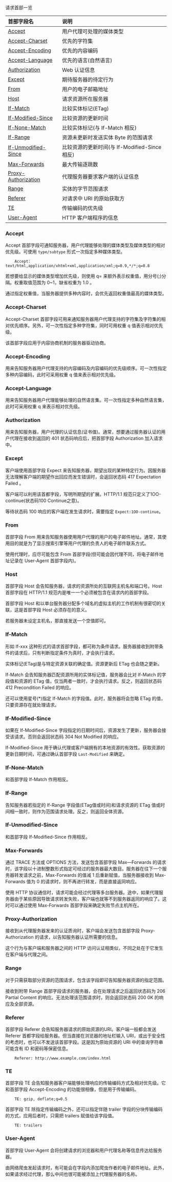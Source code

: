 
请求首部一览

|    首部字段名    | 说明   |
|:----------------|:-------|
| [Accept](#Accept) | 用户代理可处理的媒体类型 |
| [Accept-Charset](#Accept-Charset) | 优先的字符集 |
| [Accept-Encoding](#Accept-Encoding) | 优先的内容编码 |
| [Accept-Language](#Accept-Language) | 优先的语言(自然语言) |
| [Authorization](#Authorization) | Web 认证信息 |
| [Except](#Except) | 期待服务器的待定行为 |
| [From](#From) | 用户的电子邮箱地址 |
| [Host](#Host) | 请求资源所在服务器 |
| [If-Match](#If-Match) | 比较实体标记(ETag) |
| [If-Modified-Since](#If-Modified-Since) | 比较资源的更新时间 |
| [If-None-Match](#If-None-Match) | 比较实体标记(与 If-Match 相反) |
| [If-Range](#If-Range) | 资源未更新时发送实体 Byte 的范围请求 |
| [If-Unmodified-Since](#If-Unmodified-Since) | 比较资源的更新时间(与 If-Modified-Since 相反) |
| [Max-Forwards](#Max-Forwards) | 最大传输逐跳数 |
| [Proxy-Authorization](#Proxy-Authorization) | 代理服务器要求客户端的认证信息 |
| [Range](#Range) | 实体的字节范围请求 |
| [Referer](#Referer) | 对请求中 URI 的原始获取方 |
| [TE](#TE) | 传输编码的优先级 |
| [User-Agent](#User-Agent) | HTTP 客户端程序的信息 |


### Accept

Accept 首部字段可通知服务器，用户代理能够处理的媒体类型及媒体类型的相对优先级。可使用 `type/subtype` 形式一次指定多种媒体类型。

```shell
    Accept: text/html,application/xhtml+xml,application/xml;q=0.9,*/*;q=0.8
```
若想要给显示的媒体类型增加优先级，则使用 q= 来额外表示权重值，用分号(;)分隔。权重取值范围为 0~1，缺省权重为 1.0 。

通过指定权重值，当服务器提供多种内容时，会优先返回权重值最高的媒体类型。


### Accept-Charset

Accept-Charset 首部字段可用来通知服务器用户代理支持的字符集及字符集的相对优先顺序。另外，可一次性指定多种字符集，同时可用权重 q 值表示相对优先级。

该首部字段应用于内容协商机制的服务器驱动协商。


### Accept-Encoding

用来告知服务器用户代理支持的内容编码及内容编码的优先级顺序。可一次性指定多种内容编码，此时可采用权重 q 值来表示相对优先级。


### Accept-Language

用来告知服务器用户代理能够处理的自然语言集。可一次性指定多种自然语言集，此时可采用权重 q 来表示相对优先级。


### Authorization

用来告知服务器，用户代理的认证信息(证书值)。通常，想要通过服务器认证的用户代理在接收到返回的 401 状态码响应后，把首部字段 Authorization 加入请求中。


### Except

客户端使用首部字段 Expect 来告知服务器，期望出现的某种特定行为。因服务器无法理解客户端的期望作出回应而发生错误时，会返回状态码 417 Expectation Failed 。

客户端可以利用该首都字段，写明所期望的扩展。HTTP/1.1 规范只定义了1OO-continue(状态码100 Continue之意)。

等待状态码 100 响应的客户端在发生请求时，需要指定 `Expect:1OO-continue`。


### From

首部字段 From 用来告知服务器使用用户代理的用户的电子邮件地址。通常，其使用目的就是为了显示搜索引擎等用户代理的负责人的电子邮件联系方式。

使用代理时，应尽可能包含 From 首部字段(但可能会因代理不同，将电子邮件地址记录在 User-Agent 首部字段内)。


### Host

首部字段 Host 会告知服务器，请求的资源所处的互联网主机名和端口号。Host 首部字段在 HTTP/1.1 规范内是唯一一个必须被包含在请求内的首部字段。

首部字段 Host 和以单台服务器分配多个域名的虚拟主机的工作机制有很密切的关联，这是首部字段 Host 必须存在的意义。

若服务器未设定主机名，那直接发送一个空值即可。


### If-Match

形如 If-xxx 这种形式的请求首部字段，都可称为条件请求。服务器接收到附带条件的请求后，只有判断指定条件为真时，才会执行请求。

实体标记(ETag)是与特定资源关联的确定值。资源更新后 ETag 也会随之更新。

If-Match 会告知服务器匹配资源所用的实体标记值，服务器会比对 If-Match 的字段值和资源的 ETag 值，仅当两者一致时，才会执行请求。反之，则返回状态码 412 Precondition Failed 的响应。

还可以使用星号(*)指定 If-Match 的字段值。此时，服务器将会忽略 ETag 的值，只要资源存在就处理请求。


### If-Modified-Since

如果在 If-Modified-Since 字段指定的日期时间后，资源发生了更新，服务器会接受该请求。否则会返回状态码 304 Not Modified 的响应。

If-Modified-Since 用于确认代理或客户端拥有的本地资源的有效性。获取资源的更新日期时间，可通过确认首部字段 `Last-Modified` 来确定。


### If-None-Match

和首部字段 If-Match 作用相反。


### If-Range

告知服务器若指定的 If-Range 字段值(ETag值或时间)和请求资源的 ETag 值或时间相一致时，则作为范围请求处理。反之，则返回全体资源。


### If-Unmodified-Since

和首部字段 If-Modified-Since 作用相反。


### Max-Forwards

通过 TRACE 方法或 OPTIONS 方法，发送包含首部字段 Max—Forwards 的请求时，该字段以十进制整数形式指定可经过的服务器最大数目。服务器在往下一个服务器转发请求之前，Max-Forwards 的值减 1 后重新赋值，当服务器接收到 Max-Forwards 值为 0 的请求时，则不再进行转发，而是直接返同响应。

使用 HTTP 协议通信时，请求可能会经过代理等多台服务器。途中，如果代理服务器由于某些原因导致请求转发失败，客户端也就等不到服务器返同的响应了。这时可以通过使用 Max-Forwards 首部字段来确定失败节点主机所在。


### Proxy-Authorization

接收到从代理服务器发来的认证质询时，客户端会发送包含首部字段 Proxy-Authorization 的请求，以告知服务器认证所需要的信息。

这个行为与客户端和服务器之间的 HTTP 访问认证相类似，不同之处在于它发生在客户端与代理之间。


### Range

对于只需获取部分资源的范围请求，包含该字段即可告知服务器资源的指定范围。

接收到附带 Range 首部字段请求的服务器，会在处理请求之后返回状态码为 206 Partial Content 的响应。无法处理该范围请求时，则会返回状态码 200 0K 的响应及全部资源。


### Referer

首部字段 Referer 会告知服务器请求的原始资源的URI。客户端一般都会发送 Referer 首都字段给服务器。但当直接在浏览器的地址栏输入 URI，或出于安全性的考虑时，也可以不发送该首部字段。这是因为原始资源的 URI 中的查询字符串可能含有 ID 和密码等保密信息。
```shell
    Referer: http://www.example.com/index.html
```


### TE

首部字段 TE 会告知服务器客户端能够处理响应的传输编码方式及相对优先级。它和首部字段 Accept-Encoding 的功能很相像，但是用于传输编码。
```shell
    TE: gzip, deflate;q=0.5
```

首部字段 TE 除指定传输编码之外，还可以指定伴随 trailer 字段的分块传输编码的方式，应用后者时，只需把 trailers 赋值给该字段值。
```shell
    TE: trailers
```


### User-Agent

首部字段 User-Agent 会将创建请求的浏览器和用户代理名称等信息传达给服务器。

由网络爬虫发起请求时，有可能会在字段内添加爬虫作者的电子邮件地址。此外，如果请求经过代理，那么中间也很可能被添加上代理服务器的名称。
